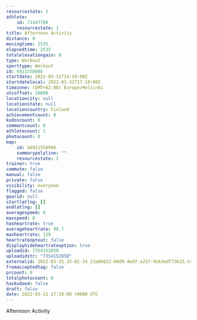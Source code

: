 ```yaml
---
resourcestate: 2
athlete:
    id: 71447788
    resourcestate: 1
title: Afternoon Activity
distance: 0
movingtime: 2535
elapsedtime: 2535
totalelevationgain: 0
type: Workout
sporttype: Workout
id: 6911558986
startdate: 2022-03-31T14:19:00Z
startdatelocal: 2022-03-31T17:19:00Z
timezone: (GMT+02:00) Europe/Helsinki
utcoffset: 10800
locationcity: null
locationstate: null
locationcountry: Finland
achievementcount: 0
kudoscount: 0
commentcount: 0
athletecount: 1
photocount: 0
map:
    id: a6911558986
    summarypolyline: ""
    resourcestate: 2
trainer: true
commute: false
manual: false
private: false
visibility: everyone
flagged: false
gearid: null
startlatlng: []
endlatlng: []
averagespeed: 0
maxspeed: 0
hasheartrate: true
averageheartrate: 98.7
maxheartrate: 129
heartrateoptout: false
displayhideheartrateoption: true
uploadid: 7354152850
uploadidstr: "7354152850"
externalid: 2022-03-31_15-02-34_23a06622-b0d9-4ed7-a257-9163edf73b15.tcx
fromacceptedtag: false
prcount: 0
totalphotocount: 0
haskudoed: false
draft: false
date: 2022-03-31 17:19:00 +0000 UTC
---
```

Afternoon Activity